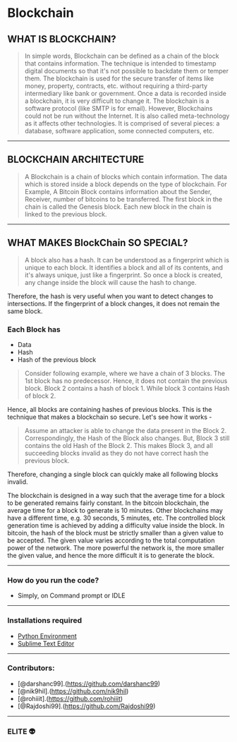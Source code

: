 # Blockchain
## WHAT IS BLOCKCHAIN?
>In simple words, Blockchain can be defined as a chain of the block that contains information. The technique is intended to timestamp digital documents so that it's not possible to backdate them or temper them.
The blockchain is used for the secure transfer of items like money, property, contracts, etc. without requiring a third-party intermediary like bank or government. Once a data is recorded inside a blockchain, it is very difficult to change it.
The blockchain is a software protocol (like SMTP is for email). However, Blockchains could not be run without the Internet. It is also called meta-technology as it affects other technologies. It is comprised of several pieces: a database, software application, some connected computers, etc.
- - - - 
## BLOCKCHAIN ARCHITECTURE
> A Blockchain is a chain of blocks which contain information. The data which is stored inside a block depends on the type of blockchain.
For Example, A Bitcoin Block contains information about the Sender, Receiver, number of bitcoins to be transferred.
The first block in the chain is called the Genesis block. Each new block in the chain is linked to the previous block.
- - - -
## WHAT MAKES BlockChain SO SPECIAL?
> A block also has a hash. It can be understood as a fingerprint which is unique to each block. It identifies a block and all of its contents, and it's always unique, just like a fingerprint. So once a block is created, any change inside the block will cause the hash to change.
 
Therefore, the hash is very useful when you want to detect changes to intersections. If the fingerprint of a block changes, it does not remain the same block.
### Each Block has
* Data
* Hash
* Hash of the previous block

>Consider following example, where we have a chain of 3 blocks. The 1st block has no predecessor. Hence, it does not contain the previous block. Block 2 contains a hash of block 1. While block 3 contains Hash of block 2.
 
Hence, all blocks are containing hashes of previous blocks. This is the technique that makes a blockchain so secure. Let's see how it works -
> Assume an attacker is able to change the data present in the Block 2. Correspondingly, the Hash of the Block also changes. But, Block 3 still contains the old Hash of the Block 2. This makes Block 3, and all succeeding blocks invalid as they do not have correct hash the previous block.
 
Therefore, changing a single block can quickly make all following blocks invalid.
 
The blockchain is designed in a way such that the average time for a block to be generated remains fairly constant. In the bitcoin blockchain, the average time for a block to generate is 10 minutes. Other blockchains may have a different time, e.g. 30 seconds, 5 minutes, etc.
The controlled block generation time is achieved by adding a difficulty value inside the block. In bitcoin, the hash of the block must be strictly smaller than a given value to be accepted. The given value varies according to the total computation power of the network. The more powerful the network is, the more smaller the given value, and hence the more difficult it is to generate the block.
- - - -
### How do you run the code?
* Simply, on Command prompt or IDLE
- - - -
### Installations required
* [Python Environment](https://www.python.org/downloads/)
* [Sublime Text Editor](https://www.sublimetext.com/3)
- - - -
### Contributors:
- [@darshanc99].(https://github.com/darshanc99)
- [@nik9hil].(https://github.com/nik9hil)
- [@rohiiit].(https://github.com/rohiiit)
- [@Rajdoshi99].(https://github.com/Rajdoshi99)
- - - -
 ### ELITE :alien:
